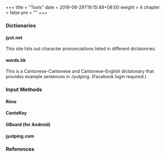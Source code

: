 +++
title = "Tools"
date = 2019-06-29T19:15:48+08:00
weight = 4
chapter = false
pre = "<b></b>"
+++

### Dictionaries

#### jyut.net
This site lists out character pronunciations listed in different dictaionries.

#### words.hk
This is a Cantonese-Cantonese and Cantonese-English dictaionary that provides example sentences in Jyutping. (Facebook login required.)

### Input Methods

#### Rime

#### CantoKey

#### GBoard (for Android)

#### jyutping.com 

### References